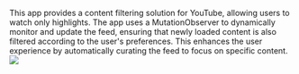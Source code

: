 This app provides a content filtering solution for YouTube, allowing users to watch only highlights. 
The app uses a MutationObserver to dynamically monitor and update the feed, ensuring that newly loaded content is also filtered according to the user's preferences. This enhances the user experience by automatically curating the feed to focus on specific content.
![]([https://github.com/theodorusandi/SportLite/media/demo.gif](https://github.com/theodorusandi/SportLite/blob/master/media/demo.gif))
